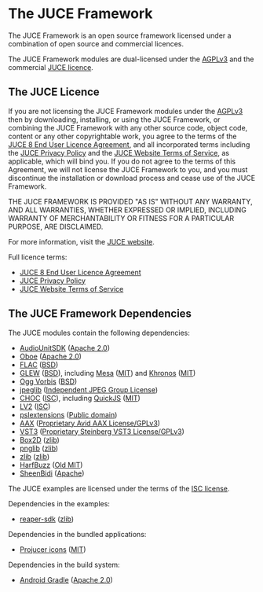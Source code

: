 # The JUCE Framework

The JUCE Framework is an open source framework licensed under a combination of
open source and commercial licences.

The JUCE Framework modules are dual-licensed under the
[AGPLv3](https://www.gnu.org/licenses/agpl-3.0.en.html) and the commercial [JUCE
licence](https://juce.com/legal/juce-8-licence/).

## The JUCE Licence

If you are not licensing the JUCE Framework modules under the
[AGPLv3](https://www.gnu.org/licenses/agpl-3.0.en.html) then by downloading,
installing, or using the JUCE Framework, or combining the JUCE Framework with
any other source code, object code, content or any other copyrightable work, you
agree to the terms of the [JUCE 8 End User Licence
Agreement](https://juce.com/legal/juce-8-licence/), and all incorporated terms
including the [JUCE Privacy Policy](https://juce.com/legal/juce-privacy-policy/)
and the [JUCE Website Terms of
Service](https://juce.com/legal/juce-website-terms-of-service/), as applicable,
which will bind you. If you do not agree to the terms of this Agreement, we will
not license the JUCE Framework to you, and you must discontinue the installation
or download process and cease use of the JUCE Framework.

THE JUCE FRAMEWORK IS PROVIDED "AS IS" WITHOUT ANY WARRANTY, AND ALL WARRANTIES,
WHETHER EXPRESSED OR IMPLIED, INCLUDING WARRANTY OF MERCHANTABILITY OR FITNESS
FOR A PARTICULAR PURPOSE, ARE DISCLAIMED.

For more information, visit the [JUCE website](https://juce.com).

Full licence terms:
- [JUCE 8 End User Licence Agreement](https://juce.com/legal/juce-8-licence/)
- [JUCE Privacy Policy](https://juce.com/legal/juce-privacy-policy/)
- [JUCE Website Terms of Service](https://juce.com/legal/juce-website-terms-of-service/)

## The JUCE Framework Dependencies

The JUCE modules contain the following dependencies:
- [AudioUnitSDK](modules/juce_audio_plugin_client/AU/AudioUnitSDK/) ([Apache 2.0](modules/juce_audio_plugin_client/AU/AudioUnitSDK/LICENSE.txt))
- [Oboe](modules/juce_audio_devices/native/oboe/) ([Apache 2.0](modules/juce_audio_devices/native/oboe/LICENSE))
- [FLAC](modules/juce_audio_formats/codecs/flac/) ([BSD](modules/juce_audio_formats/codecs/flac/Flac%20Licence.txt))
- [GLEW](modules/juce_opengl/opengl/juce_gl.h) ([BSD](modules/juce_opengl/opengl/juce_gl.h)), including [Mesa](modules/juce_opengl/opengl/juce_gl.h) ([MIT](modules/juce_opengl/opengl/juce_gl.h)) and [Khronos](modules/juce_opengl/opengl/juce_gl.h) ([MIT](modules/juce_opengl/opengl/juce_gl.h))
- [Ogg Vorbis](modules/juce_audio_formats/codecs/oggvorbis/) ([BSD](modules/juce_audio_formats/codecs/oggvorbis/Ogg%20Vorbis%20Licence.txt))
- [jpeglib](modules/juce_graphics/image_formats/jpglib/) ([Independent JPEG Group License](modules/juce_graphics/image_formats/jpglib/README))
- [CHOC](modules/juce_javascript/choc/) ([ISC](modules/juce_javascript/choc/LICENSE.md)), including [QuickJS](modules/juce_javascript/choc/javascript/choc_javascript_QuickJS.h) ([MIT](modules/juce_javascript/choc/javascript/choc_javascript_QuickJS.h))
- [LV2](modules/juce_audio_processors/format_types/LV2_SDK/) ([ISC](modules/juce_audio_processors/format_types/LV2_SDK/lv2/COPYING))
- [pslextensions](modules/juce_audio_processors/format_types/pslextensions/ipslcontextinfo.h) ([Public domain](modules/juce_audio_processors/format_types/pslextensions/ipslcontextinfo.h))
- [AAX](modules/juce_audio_plugin_client/AAX/SDK/) ([Proprietary Avid AAX License/GPLv3](modules/juce_audio_plugin_client/AAX/SDK/LICENSE.txt))
- [VST3](modules/juce_audio_processors/format_types/VST3_SDK/) ([Proprietary Steinberg VST3 License/GPLv3](modules/juce_audio_processors/format_types/VST3_SDK/LICENSE.txt))
- [Box2D](modules/juce_box2d/box2d/) ([zlib](modules/juce_box2d/box2d/Box2D.h))
- [pnglib](modules/juce_graphics/image_formats/pnglib/) ([zlib](modules/juce_graphics/image_formats/pnglib/LICENSE))
- [zlib](modules/juce_core/zip/zlib/) ([zlib](modules/juce_core/zip/zlib/README))
- [HarfBuzz](modules/juce_graphics/fonts/harfbuzz/) ([Old MIT](modules/juce_graphics/fonts/harfbuzz/COPYING))
- [SheenBidi](modules/juce_graphics/unicode/sheenbidi/) ([Apache](modules/juce_graphics/unicode/sheenbidi/LICENSE))

The JUCE examples are licensed under the terms of the
[ISC license](http://www.isc.org/downloads/software-support-policy/isc-license/).

Dependencies in the examples:
- [reaper-sdk](examples/Plugins/extern/) ([zlib](examples/Plugins/extern/LICENSE.md))

Dependencies in the bundled applications:
- [Projucer icons](extras/Projucer/Source/Utility/UI/jucer_Icons.cpp) ([MIT](extras/Projucer/Source/Utility/UI/jucer_Icons.cpp))

Dependencies in the build system:
- [Android Gradle](examples/DemoRunner/Builds/Android/gradle/wrapper/LICENSE-for-gradlewrapper.txt) ([Apache 2.0](examples/DemoRunner/Builds/Android/gradle/wrapper/LICENSE-for-gradlewrapper.txt))
